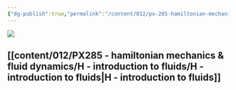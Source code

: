 ```yaml
---
{"dg-publish":true,"permalink":"/content/012/px-285-hamiltonian-mechanics-and-fluid-dynamics/px-285-b-0-fluid-dynamics/","pinned":true,"noteIcon":"2","created":"2024-11-27T22:45:28.327+00:00","updated":"2025-01-10T12:28:48.504+00:00"}
---
```


<img src = 'https://www.thisiscolossal.com/wp-content/uploads/2018/12/agifcolossalflow2.gif'  class = 'banner'>

## [[content/012/PX285 - hamiltonian mechanics & fluid dynamics/H - introduction to fluids/H - introduction to fluids\|H - introduction to fluids]]
